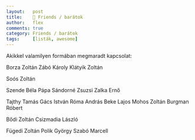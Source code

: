 ```yaml
---
layout:   post
title:    👫 Friends / barátok
author:   flex
comments: true
category: Friends / barátok
tags:     [listák, awesome]
---
```


Akikkel valamilyen formában megmaradt kapcsolat:

Borza Zoltán
Zábó Károly
Klátyik Zoltán

Soós Zoltán

Szende Béla
Pápa Sándorné Zsuzsi
Zalka Ernő

Tajthy Tamás
Gács István
Róma András
Beke Lajos
Mohos Zoltán
Burgman Róbert

Bődi Zoltán
Csizmadia László

Fügedi Zoltán
Polik György
Szabó Marcell